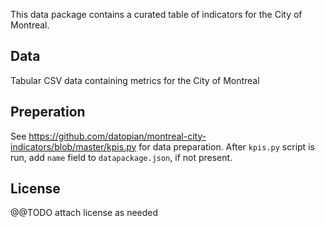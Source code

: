This data package contains a curated table of indicators for the City of Montreal.

## Data
Tabular CSV data containing metrics for the City of Montreal

## Preperation
See https://github.com/datopian/montreal-city-indicators/blob/master/kpis.py for data preparation.
After `kpis.py` script is run, add `name` field to `datapackage.json`, if not present.

## License
@@TODO attach license as needed
